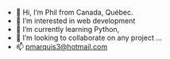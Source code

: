 - 👋 Hi, I’m Phil from Canada, Québec.
- 👀 I’m interested in web development 
- 🌱 I’m currently learning Python, 
- 💞️ I’m looking to collaborate on any project ...
- 📫 pmarquis3@hotmail.com
<!---
MrXPhil/MrXPhil is a ✨ special ✨ repository because its `README.md` (this file) appears on your GitHub profile.
You can click the Preview link to take a look at your changes.
--->
